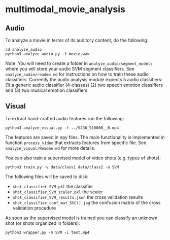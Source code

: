 # multimodal_movie_analysis

## Audio
To analyze a movie in terms of its auditory content, do the following:
```
cd analyze_audio
python3 analyze_audio.py -f movie.wav
```

Note: You will need to create a folder in `analyze_audio/segment_models` where 
you will store your audio SVM segment classifiers. See `analyze_audio/readme.md` 
for instructions on how to train these audio classifiers. Currently the audio analysis module 
expects 5 audio classifiers: (1) a generic audio classifier (4-classes) (2) two speech emotion classifiers
 and (3) two musical emotion classifiers. 

## Visual
To extract hand-crafted audio features run the following:
```
python3 analyze_visual.py -f ../V236_915000__0.mp4
```
The features are saved in npy files. The main functionality is implemented in function `process_video` 
that extracts features from specific file.
See `analyze_visual/Readme.md` for more details.

You can also train a supervised model of video shots (e.g. types of shots):
```
python3 train.py -v data/class1 data/class2 -a SVM
```

The following files will be saved to disk:
 * `shot_classifier_SVM.pkl` the classifier
 * `shot_classifier_SVM_scaler.pkl` the scaler
 * `shot_classifier_SVM_results.json` the cross validation results
 * `shot_classifier_conf_mat_SVC().jpg` the confusion matrix of the cross validation procedure


As soon as the supervised model is trained you can classify an unknown shot 
(or shots organized in folders): 
```
python3 wrapper.py -m SVM -i test.mp4
```